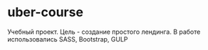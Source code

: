 # uber-course
Учебный проект. Цель - создание простого лендинга. В работе использовались SASS, Bootstrap, GULP
